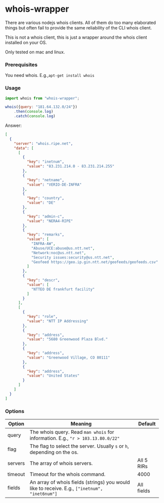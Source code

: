 # whois-wrapper

There are various nodejs whois clients. All of them do too many elaborated things but often fail to provide the same reliability of the CLI whois client.

This is not a whois client, this is just a wrapper around the whois client installed on your OS.

Only tested on mac and linux.

### Prerequisites

You need whois. E.g.,`apt-get install whois`

### Usage

```js
import whois from "whois-wrapper";

whois({query: "181.64.132.0/24"})
    .then(console.log)
    .catch(console.log)
```

Answer:

```json
[
  {
    "server": "whois.ripe.net",
    "data": [
      [
        {
          "key": "inetnum",
          "value": "83.231.214.0 - 83.231.214.255"
        },
        {
          "key": "netname",
          "value": "VERIO-DE-INFRA"
        },
        {
          "key": "country",
          "value": "DE"
        },
        {
          "key": "admin-c",
          "value": "NERA4-RIPE"
        },
        {
          "key": "remarks",
          "value": [
            "INFRA-AW",
            "Abuse/UCE:abuse@us.ntt.net",
            "Network:noc@us.ntt.net",
            "Security issues:security@us.ntt.net",
            "Geofeed https://geo.ip.gin.ntt.net/geofeeds/geofeeds.csv"
          ]
        },
        {
          "key": "descr",
          "value": [
            "NTTEO DE frankfurt facility"
          ]
        }
      ],
      [
        {
          "key": "role",
          "value": "NTT IP Addressing"
        },
        {
          "key": "address",
          "value": "5680 Greenwood Plaza Blvd."
        },
        {
          "key": "address",
          "value": "Greenwood Village, CO 80111"
        },
        {
          "key": "address",
          "value": "United States"
        }
      ]
    ]
  }
]
```

### Options

| Option  | Meaning                                                                                       | Default    |
|---------|-----------------------------------------------------------------------------------------------|------------|
| query   | The whois query. Read `man whois` for information. E.g., `"r > 103.13.80.0/22"`               |            |
| flag    | The flag to select the server. Usually `s` or `h`, depending on the os.                       |            |
| servers | The array of whois servers.                                                                   | All 5 RIRs |
| timeout | Timeout for the whois command.                                                                | 4000       |
| fields  | An array of whois fields (strings) you would like to receive. E.g., `["inetnum", "inet6num"]` | All fields |

